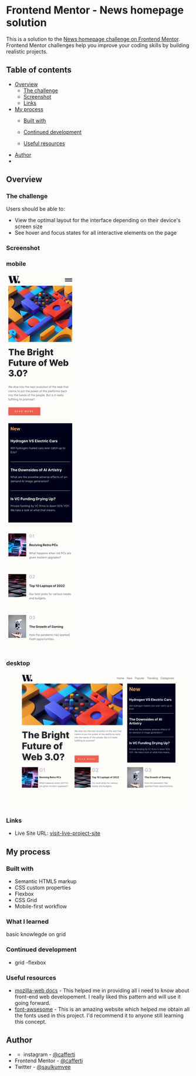 # Frontend Mentor - News homepage solution

This is a solution to the [News homepage challenge on Frontend Mentor](https://www.frontendmentor.io/challenges/news-homepage-H6SWTa1MFl). Frontend Mentor challenges help you improve your coding skills by building realistic projects. 

## Table of contents

- [Overview](#overview)
  - [The challenge](#the-challenge)
  - [Screenshot](#screenshot)
  - [Links](#links)
- [My process](#my-process)
  - [Built with](#built-with)

  - [Continued development](#continued-development)
  - [Useful resources](#useful-resources)
- [Author](#author)
- 



## Overview

### The challenge

Users should be able to:

- View the optimal layout for the interface depending on their device's screen size
- See hover and focus states for all interactive elements on the page

### Screenshot

### mobile
![](./assets/images/mobile-view.png)

### desktop
![](./assets/images/desktop-view.png)



### Links

- Live Site URL: [visit-live-project-site](https://cafferti.github.io/news-hfm/)

## My process

### Built with

- Semantic HTML5 markup
- CSS custom properties
- Flexbox
- CSS Grid
- Mobile-first workflow


### What I learned
basic knowlegde on grid


### Continued development

- grid
-flexbox


### Useful resources

- [mozilla-web docs](https://developer.mozilla.org/en-US/docs/Learn) - This helped me in providing all i need to know about front-end web developement. I really liked this pattern and will use it going forward.
- [font-awsesome](https://fontawesome.com) - This is an amazing website which helped me obtain all the fonts used in this project. I'd recommend it to anyone still learning this concept.

## Author

- - instagram - [@cafferti](https://www.instagram.com/dude_christiian)
- Frontend Mentor - [@cafferti](https://www.frontendmentor.io/profile/cafferti)
- Twitter - [@saulkumvee](https://www.twitter.com/saulkumvee)


